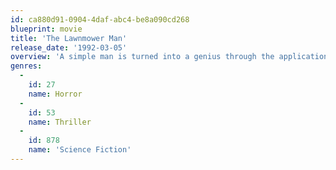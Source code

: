 ```yaml
---
id: ca880d91-0904-4daf-abc4-be8a090cd268
blueprint: movie
title: 'The Lawnmower Man'
release_date: '1992-03-05'
overview: 'A simple man is turned into a genius through the application of computer science.'
genres:
  -
    id: 27
    name: Horror
  -
    id: 53
    name: Thriller
  -
    id: 878
    name: 'Science Fiction'
---
```

